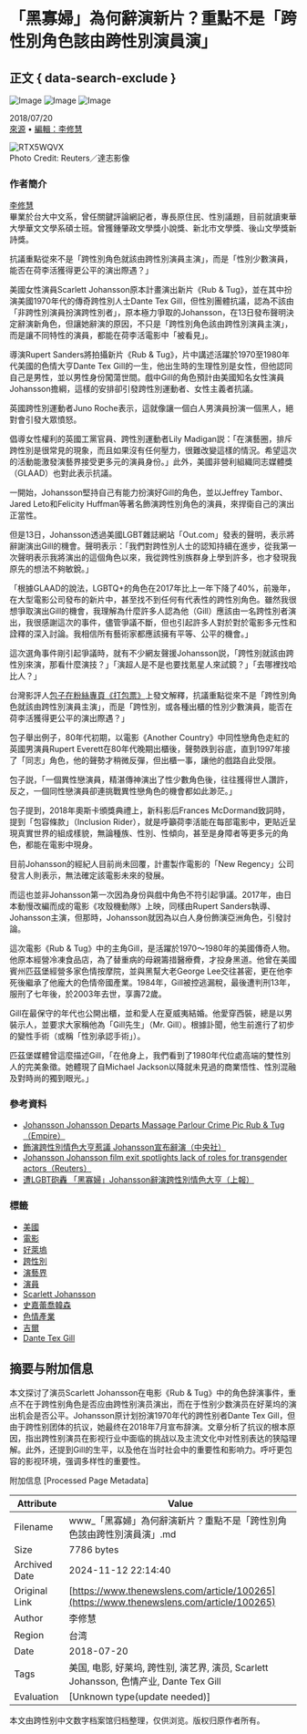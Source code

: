 # 「黑寡婦」為何辭演新片？重點不是「跨性別角色該由跨性別演員演」

## 正文 { data-search-exclude }


![Image](https://v.lndata.com/i/a80450,b1452855,c4007,i0,m202,h) ![Image](https://v.lndata.com/i/a80450,b1452853,c4137,i0,m202,h) ![Image](https://v.lndata.com/i/a80450,b1452854,c4138,i0,m202,h)

2018/07/20  
[來源](https://www.thenewslens.com/category/celebrity) • [編輯：李修慧](https://www.thenewslens.com/author/nicole_lee)  

![RTX5WQVX](https://bucket-image.inkmaginecms.com/version/list/1/image/2024/05/4fcf80ac-f985-4b6a-86ec-c7870f68913f.jpg)  
Photo Credit: Reuters／達志影像  

### 作者簡介  
[李修慧](https://www.thenewslens.com/author/nicole_lee)  
畢業於台大中文系，曾任關鍵評論網記者，專長原住民、性別議題，目前就讀東華大學華文文學系碩士班。曾獲鍾肇政文學獎小說獎、新北市文學獎、後山文學獎新詩獎。  

抗議重點從來不是「跨性別角色就該由跨性別演員主演」，而是「性別少數演員，能否在荷李活獲得更公平的演出際遇？」

美國女性演員Scarlett Johansson原本計畫演出新片《Rub & Tug》，並在其中扮演美國1970年代的傳奇跨性別人士Dante Tex Gill，但性別團體抗議，認為不該由「非跨性別演員扮演跨性別者」，原本極力爭取的Johansson，在13日發布聲明決定辭演新角色，但讓她辭演的原因，不只是「跨性別角色該由跨性別演員主演」，而是讓不同特性的演員，都能在荷李活電影中「被看見」。

導演Rupert Sanders將拍攝新片《Rub & Tug》，片中講述活躍於1970至1980年代美國的色情大亨Dante Tex Gill的一生，他出生時的生理性別是女性，但他認同自己是男性，並以男性身份闖蕩世間。戲中Gill的角色預計由美國知名女性演員Johansson擔綱，這樣的安排卻引發跨性別運動者、女性主義者抗議。

英國跨性別運動者Juno Roche表示，這就像讓一個白人男演員扮演一個黑人，絕對會引發大眾憤怒。

倡導女性權利的英國工黨官員、跨性別運動者Lily Madigan説：「在演藝圈，排斥跨性別是很常見的現象，而且如果沒有任何壓力，很難改變這樣的情況。希望這次的活動能激發演藝界接受更多元的演員身份。」此外，美國非營利組織同志媒體獎（GLAAD）也對此表示抗議。

一開始，Johansson堅持自己有能力扮演好Gill的角色，並以Jeffrey Tambor、Jared Leto和Felicity Huffman等著名飾演跨性別角色的演員，來捍衛自己的演出正當性。

但是13日，Johansson透過美國LGBT雜誌網站「Out.com」發表的聲明，表示將辭謝演出Gill的機會。聲明表示：「我們對跨性別人士的認知持續在進步，從我第一次聲明表示我將演出的這個角色以來，我從跨性別族群身上學到許多，也才發現我原先的想法不夠敏銳。」

「根據GLAAD的說法，LGBTQ+的角色在2017年比上一年下降了40%，前幾年，在大型電影公司發布的新片中，甚至找不到任何有代表性的跨性別角色。雖然我很想爭取演出Gill的機會，我理解為什麼許多人認為他（Gill）應該由一名跨性別者演出，我很感謝這次的事件，儘管爭議不斷，但也引起許多人對於對於電影多元性和詮釋的深入討論。我相信所有藝術家都應該擁有平等、公平的機會。」

這次選角事件剛引起爭議時，就有不少網友聲援Johansson説，「跨性別就該由跨性別來演，那看什麼演技？」「演超人是不是也要找‎氪星人來試鏡？」「去哪裡找哈比人？」

台灣影評人[包子](http://www.facebook.com/letoutsit/photos/a.1934004600151111.1073741828.1933795753505329/2102648193286750/?type=3&theater)[在粉絲專頁《打包票》](https://www.facebook.com/letoutsit/photos/a.1934004600151111.1073741828.1933795753505329/2102648193286750/?type=3&theater)上發文解釋，抗議重點從來不是「跨性別角色就該由跨性別演員主演」，而是「跨性別，或各種出櫃的性別少數演員，能否在荷李活獲得更公平的演出際遇？」

包子舉出例子，80年代初期，以電影《Another Country》中同性戀角色走紅的英國男演員Rupert Everett在80年代晚期出櫃後，聲勢跌到谷底，直到1997年接了「同志」角色，他的聲勢才稍微反彈，但出櫃一事，讓他的戲路自此受限。

包子説，「一個異性戀演員，精湛傳神演出了性少數角色後，往往獲得世人讚許，反之，一個同性戀演員卻連挑戰異性戀角色的機會都如此渺茫。」

包子提到，2018年奧斯卡頒獎典禮上，新科影后Frances McDormand致詞時，提到「包容條款」（Inclusion Rider），就是呼籲荷李活能在每部電影中，更貼近呈現真實世界的組成樣貌，無論種族、性別、性傾向，甚至是身障者等更多元的角色，都能在電影中現身。

目前Johansson的經紀人目前尚未回覆，計畫製作電影的「New Regency」公司發言人則表示，無法確定該電影未來的發展。

而這也並非Johansson第一次因為身份與戲中角色不符引起爭議。2017年，由日本動慢改編而成的電影《攻殼機動隊》上映，同樣由Rupert Sanders執導、Johansson主演，但那時，Johansson就因為以白人身份飾演亞洲角色，引發討論。

這次電影《Rub & Tug》中的主角Gill，是活躍於1970～1980年的美國傳奇人物。他原本經營冷凍食品店，為了替重病的母親籌措醫療費，才投身黑道。他曾在美國賓州匹茲堡經營多家色情按摩院，並與黑幫大老George Lee交往甚密，更在他李死後繼承了他龐大的色情帝國產業。1984年，Gill被控逃漏稅，最後遭判刑13年，服刑了七年後，於2003年去世，享壽72歲。

Gill在最保守的年代也公開出櫃，並和愛人在夏威夷結婚。他愛穿西裝，總是以男裝示人，並要求大家稱他為「Gill先生」（Mr. Gill）。根據訃聞，他生前進行了初步的變性手術（或稱「性別承認手術」）。

匹茲堡媒體曾這麼描述Gill，「在他身上，我們看到了1980年代位處高端的雙性別人的完美象徵。她體現了自Michael Jackson以降就未見過的商業悟性、性別混融及對時尚的獨到眼光。」

### 參考資料
- [Johansson Johansson Departs Massage Parlour Crime Pic Rub & Tug（Empire）](https://www.empireonline.com/people/scarlett-johansson/scarlett-johansson-departs-massage-parlour-crime-pic-rub-tug/)
- [飾演跨性別情色大亨惹議 Johansson宣布辭演（中央社）](http://www.cna.com.tw/news/amov/201807140048-1.aspx)
- [Johansson Johansson film exit spotlights lack of roles for transgender actors（Reuters）](https://www.reuters.com/article/us-film-lgbt-scarlett-johansson/scarlett-johansson-film-exit-spotlights-lack-of-roles-for-transgender-actors-idUSKBN1K62C9)
- [遭LGBT砲轟 「黑寡婦」Johansson辭演跨性別情色大亨（上報）](https://www.upmedia.mg/news_info.php?SerialNo=44532?=fb)

### 標籤
- [美國](https://www.thenewslens.com/tag/83)
- [電影](https://www.thenewslens.com/tag/342)
- [好萊塢](https://www.thenewslens.com/tag/4306)
- [跨性別](https://www.thenewslens.com/tag/4746)
- [演藝界](https://www.thenewslens.com/tag/6234)
- [演員](https://www.thenewslens.com/tag/7202)
- [Scarlett Johansson](https://www.thenewslens.com/tag/7877)
- [史嘉蕾喬韓森](https://www.thenewslens.com/tag/7879)
- [色情產業](https://www.thenewslens.com/tag/138472)
- [吉爾](https://www.thenewslens.com/tag/172938)
- [Dante Tex Gill](https://www.thenewslens.com/tag/172939)

## 摘要与附加信息

<!-- tcd_abstract -->
本文探讨了演员Scarlett Johansson在电影《Rub & Tug》中的角色辞演事件，重点不在于跨性别角色是否应由跨性别演员演出，而在于性别少数演员在好莱坞的演出机会是否公平。Johansson原计划扮演1970年代的跨性别者Dante Tex Gill，但由于跨性别团体的抗议，她最终在2018年7月宣布辞演。文章分析了抗议的根本原因，指出跨性别演员在影视行业中面临的挑战以及主流文化中对性别表达的狭隘理解。此外，还提到Gill的生平，以及他在当时社会中的重要性和影响力。呼吁更包容的影视环境，强调多样性的重要性。
<!-- tcd_abstract_end -->

附加信息 [Processed Page Metadata]

| Attribute       | Value                                  |
|-----------------|----------------------------------------|
| Filename        | www_「黑寡婦」為何辭演新片？重點不是「跨性別角色該由跨性別演員演」.md                             |
| Size            | 7786 bytes                           |
| Archived Date   | 2024-11-12 22:14:40                             |
| Original Link   | [https://www.thenewslens.com/article/100265](https://www.thenewslens.com/article/100265)                       |
| Author          | 李修慧                               |
| Region          | 台湾                               |
| Date            | 2018-07-20                                 |
| Tags            | 美国, 电影, 好莱坞, 跨性别, 演艺界, 演员, Scarlett Johansson, 色情产业, Dante Tex Gill                                 |
| Evaluation            | [Unknown type(update needed)]                                 |
<!-- tcd_table_end -->

本文由跨性别中文数字档案馆归档整理，仅供浏览。版权归原作者所有。
